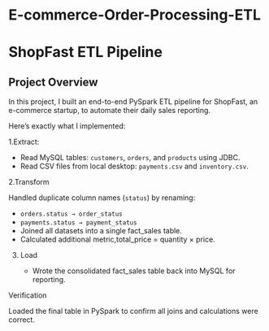 # E-commerce-Order-Processing-ETL

# ShopFast ETL Pipeline

## Project Overview

In this project, I built an end-to-end PySpark ETL pipeline  for ShopFast, an e-commerce startup, to automate their daily sales reporting.

Here’s exactly what I implemented:

1.Extract:

 * Read MySQL tables: `customers`, `orders`, and `products` using JDBC.
 * Read CSV files from local desktop: `payments.csv` and `inventory.csv`.

2.Transform

  Handled duplicate column names (`status`) by renaming:

   * `orders.status → order_status`
   * `payments.status → payment_status`
   * Joined all datasets into a single fact_sales table.
   * Calculated additional metric,total_price = quantity × price.

3. Load

   * Wrote the consolidated fact_sales table back into MySQL for reporting.

Verification

Loaded the final table in PySpark to confirm all joins and calculations were correct.
